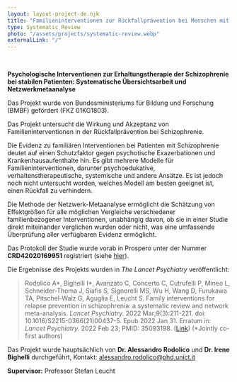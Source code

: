 ```yaml
---
layout: layout-project-de.njk
title: "Familieninterventionen zur Rückfallprävention bei Menschen mit Schizophrenie"
type: Systematic Review
photo: "/assets/projects/systematic-review.webp"
externalLink: "/"
---
```


<br>

**Psychologische Interventionen zur Erhaltungstherapie der Schizophrenie bei stabilen Patienten: Systematische Übersichtsarbeit und Netzwerkmetaanalyse**

Das Projekt wurde von Bundesministeriums für Bildung und Forschung (BMBF) gefördert (FKZ 01KG1803).

Das Projekt untersucht die Wirkung und Akzeptanz von Familieninterventionen in der Rückfallprävention bei Schizophrenie.

Die Evidenz zu familiären Interventionen bei Patienten mit Schizophrenie deutet auf einen Schutzfaktor gegen psychotische Exazerbationen und Krankenhausaufenthalte hin. Es gibt mehrere Modelle für Familieninterventionen, darunter psychoedukative, verhaltenstherapeutische, systemische und andere Ansätze. Es ist jedoch noch nicht untersucht worden, welches Modell am besten geeignet ist, einen Rückfall zu verhindern.

Die Methode der Netzwerk-Metaanalyse ermöglicht die Schätzung von Effektgrößen für alle möglichen Vergleiche verschiedener familienbezogener Interventionen, unabhängig davon, ob sie in einer Studie direkt miteinander verglichen wurden oder nicht, was eine umfassende Überprüfung aller verfügbaren Evidenz ermöglicht.

Das Protokoll der Studie wurde vorab in Prospero unter der Nummer **CRD42020169951** registriert (siehe [hier](https://www.crd.york.ac.uk/prospero/display_record.php?ID=CRD42020169951)).

Die Ergebnisse des Projekts wurden in *The Lancet Psychiatry* veröffentlicht:

> Rodolico A*, Bighelli I*, Avanzato C, Concerto C, Cutrufelli P, Mineo L, Schneider-Thoma J, Siafis S, Signorelli MS, Wu H, Wang D, Furukawa TA, Pitschel-Walz G, Aguglia E, Leucht S. Family interventions for relapse prevention in schizophrenia: a systematic review and network meta-analysis. *Lancet Psychiatry.* 2022 Mar;9(3):211-221. doi: 10.1016/S2215-0366(21)00437-5. Epub 2022 Jan 31. Erratum in: *Lancet Psychiatry.* 2022 Feb 23; PMID: 35093198. ([Link](https://doi.org/10.1016/S2215-0366(21)00437-5)) (*Jointly co-first authors)

Das Projekt wurde hauptsächlich von **Dr. Alessandro Rodolico** und **Dr. Irene Bighelli** durchgeführt, Kontakt: [alessandro.rodolico@phd.unict.it](mailto:alessandro.rodolico@phd.unict.it)

**Supervisor:** Professor Stefan Leucht

    